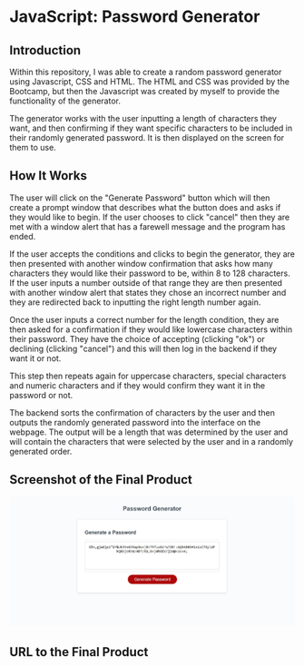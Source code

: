 # JavaScript: Password Generator

## Introduction

Within this repository, I was able to create a random password generator using Javascript, CSS and HTML. The HTML and CSS was provided by the Bootcamp, but then the Javascript was created by myself to provide the functionality of the generator. 

The generator works with the user inputting a length of characters they want, and then confirming if they want specific characters to be included in their randomly generated password. It is then displayed on the screen for them to use.

## How It Works

The user will click on the "Generate Password" button which will then create a prompt window that describes what the button does and asks if they would like to begin. If the user chooses to click "cancel" then they are met with a window alert that has a farewell message and the program has ended. 

If the user accepts the conditions and clicks to begin the generator, they are then presented with another window confirmation that asks how many characters they would like their password to be, within 8 to 128 characters. If the user inputs a number outside of that range they are then presented with another window alert that states they chose an incorrect number and they are redirected back to inputting the right length number again. 

Once the user inputs a correct number for the length condition, they are then asked for a confirmation if they would like lowercase characters within their password. They have the choice of accepting (clicking "ok") or declining (clicking "cancel") and this will then log in the backend if they want it or not.

This step then repeats again for uppercase characters, special characters and numeric characters and if they would confirm they want it in the password or not. 

The backend sorts the confirmation of characters by the user and then outputs the randomly generated password into the interface on the webpage. The output will be a length that was determined by the user and will contain the characters that were selected by the user and in a randomly generated order. 

## Screenshot of the Final Product
![](./Images/Screenshot.jpg)

## URL to the Final Product
